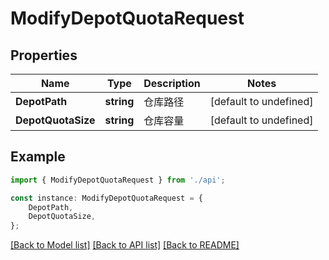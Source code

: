 # ModifyDepotQuotaRequest


## Properties

Name | Type | Description | Notes
------------ | ------------- | ------------- | -------------
**DepotPath** | **string** | 仓库路径 | [default to undefined]
**DepotQuotaSize** | **string** | 仓库容量 | [default to undefined]

## Example

```typescript
import { ModifyDepotQuotaRequest } from './api';

const instance: ModifyDepotQuotaRequest = {
    DepotPath,
    DepotQuotaSize,
};
```

[[Back to Model list]](../README.md#documentation-for-models) [[Back to API list]](../README.md#documentation-for-api-endpoints) [[Back to README]](../README.md)
